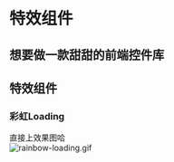 # 特效组件
想要做一款甜甜的前端控件库
---
## 特效组件
### 彩虹Loading
直接上效果图哈  
![rainbow-loading.gif](https://github.com/OnlyPiglet/Front-End-Components/blob/master/rainbow-loading/rainbow-loading.gif)

